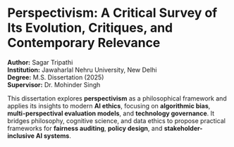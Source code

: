 # Perspectivism: A Critical Survey of Its Evolution, Critiques, and Contemporary Relevance

**Author:** Sagar Tripathi  
**Institution:** Jawaharlal Nehru University, New Delhi  
**Degree:** M.S. Dissertation (2025)  
**Supervisor:** Dr. Mohinder Singh

This dissertation explores **perspectivism** as a philosophical framework and applies its insights to modern **AI ethics**, focusing on **algorithmic bias**, **multi-perspectival evaluation models**, and **technology governance**. It bridges philosophy, cognitive science, and data ethics to propose practical frameworks for **fairness auditing**, **policy design**, and **stakeholder-inclusive AI systems**.


